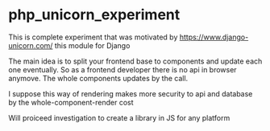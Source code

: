 # php_unicorn_experiment

This is complete experiment that was motivated by https://www.django-unicorn.com/ this module for Django

The main idea is to split your frontend base to components and update each one eventually. So as a frontend developer there is no api in browser anymove. 
The whole components updates by the call. 

I suppose this way of rendering makes more security to api and database by the whole-component-render cost

Will proiceed investigation to create a library in JS for any platform
